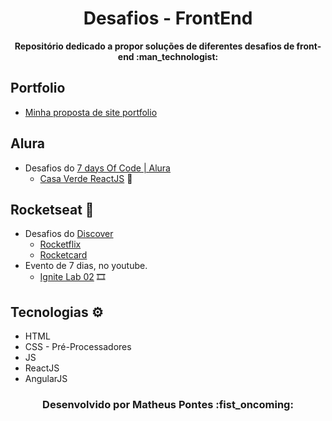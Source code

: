 <h1 align="center">Desafios - FrontEnd</h1>
<p align="center"><strong>Repositório dedicado a propor soluções de diferentes desafios de front-end :man_technologist:</strong></p> 

## Portfolio
- [Minha proposta de site portfolio](https://github.com/Matheus-Pontes/Portfolio)

## Alura
- Desafios do [7 days Of Code | Alura](https://7daysofcode.io/)
  - [Casa Verde ReactJS](https://github.com/Matheus-Pontes/CasaVerde-React) :leaves:

## Rocketseat :rocket: 
- Desafios do [Discover](https://app.rocketseat.com.br/discover) 
  - [Rocketflix](https://github.com/Matheus-Pontes/Desafios-FrontEnd/tree/main/RocketFlix)
  - [Rocketcard](https://github.com/Matheus-Pontes/Desafios-FrontEnd/tree/main/RocketCard)
- Evento de 7 dias, no youtube.
  - [Ignite Lab 02](https://github.com/Matheus-Pontes/IgniteLab-02) :film_strip:

## Tecnologias :gear: 
- HTML
- CSS - Pré-Processadores
- JS
- ReactJS
- AngularJS

<h3 align="center"> Desenvolvido por Matheus Pontes :fist_oncoming:</h3> 
